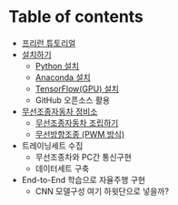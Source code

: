 # Table of contents

* [프리런 튜토리얼](README.md)
* [설치하기](install/README.md)
  * [Python 설치](install/python.md)
  * [Anaconda 설치](install/untitled.md)
  * [TensorFlow\(GPU\) 설치](install/tensorflow-gpu.md)
  * GitHub 오픈소스 활용
* [무선조종자동차 정비소](undefined/README.md)
  * [무선조종자동차 조립하기](undefined/undefined.md)
  * [무선방향조종 \(PWM 방식\)](undefined/untitled.md)
* 트레이닝세트 수집
  * 무선조종차와 PC간 통신구현
  * 데이터세트 구축
* End-to-End 학습으로 자율주행 구현
  * CNN 모델구성 여기 하윗단으로 넣을까?

